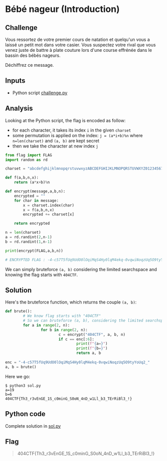 # Bébé nageur (Introduction)

## Challenge
Vous ressortez de votre premier cours de natation et quelqu'un vous a laissé un petit mot dans votre casier. Vous suspectez votre rival que vous venez juste de battre à plate couture lors d'une course effrénée dans le bassin des bébés nageurs.
 
Déchiffrez ce message.

## Inputs
- Python script [challenge.py](./challenge.py)

## Analysis
Looking at the Python script, the flag is encoded as follow:
- for each character, it takes its index `i` in the given `charset`
- some permutation is applied on the index: `j = (a*i+b)%n` where `n=len(charset)` and `(a, b)` are kept secret
- then we take the  character at new index `j`

```python
from flag import FLAG
import random as rd

charset = "abcdefghijklmnopqrstuvwxyzABCDEFGHIJKLMNOPQRSTUVWXYZ0123456789{}_-!"

def f(a,b,n,x):
	return (a*x+b)%n

def encrypt(message,a,b,n):
	encrypted = ""
	for char in message:
		x = charset.index(char)
		x = f(a,b,n,x)
		encrypted += charset[x]

	return encrypted

n = len(charset)
a = rd.randint(2,n-1)
b = rd.randint(1,n-1)

print(encrypt(FLAG,a,b,n))

# ENCRYPTED FLAG : -4-c57T5fUq9UdO0lOqiMqS4Hy0lqM4ekq-0vqwiNoqzUq5O9tyYoUq2_
```

We can simply bruteforce `(a, b)` considering the limited searchspace and knowing the flag starts with `404CTF`.

## Solution
Here's the bruteforce function, which returns the couple `(a, b)`:

```python
def brute():
        # We know flag starts with "404CTF"
        # So we can bruteforce (a, b), considering the limited searchspace
        for a in range(2, n):
                for b in range(2, n):
                        c = encrypt("404CTF", a, b, n)
                        if c == enc[:6]:
                                print(f"{a=}")
                                print(f"{b=}")
                                return a, b
                        
enc = "-4-c57T5fUq9UdO0lOqiMqS4Hy0lqM4ekq-0vqwiNoqzUq5O9tyYoUq2_"
a, b = brute()
```

Here we go:
```console
$ python3 sol.py
a=19
b=6
404CTF{Th3_r3vEnGE_1S_c0minG_S0oN_4nD_w1Ll_b3_TErRiBl3_!}
```

## Python code
Complete solution in [sol.py](./sol.py)

## Flag
> 404CTF{Th3_r3vEnGE_1S_c0minG_S0oN_4nD_w1Ll_b3_TErRiBl3_!}
